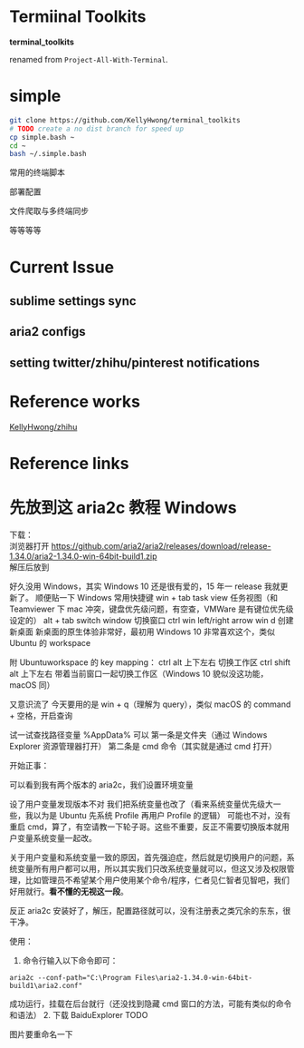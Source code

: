 # Termiinal Toolkits

**terminal_toolkits**

renamed from `Project-All-With-Terminal`.

# simple

```bash
git clone https://github.com/KellyHwong/terminal_toolkits
# TODO create a no dist branch for speed up
cp simple.bash ~
cd ~
bash ~/.simple.bash
```

常用的终端脚本

部署配置

文件爬取与多终端同步

等等等等

# Current Issue

## sublime settings sync

## aria2 configs

## setting twitter/zhihu/pinterest notifications

# Reference works

[KellyHwong/zhihu](https://github.com/KellyHwong/zhihu)

# Reference links

# 先放到这 aria2c 教程 Windows

下载：  
浏览器打开 https://github.com/aria2/aria2/releases/download/release-1.34.0/aria2-1.34.0-win-64bit-build1.zip  
解压后放到

好久没用 Windows，其实 Windows 10 还是很有爱的，15 年一 release 我就更新了。
顺便贴一下 Windows 常用快捷键
win + tab task view 任务视图（和 Teamviewer 下 mac 冲突，键盘优先级问题，有空查，VMWare 是有键位优先级设定的）
alt + tab switch window 切换窗口
ctrl win left/right arrow
win d 创建新桌面
新桌面的原生体验非常好，最初用 Windows 10 非常喜欢这个，类似 Ubuntu 的 workspace

附 Ubuntuworkspace 的 key mapping：
ctrl alt 上下左右 切换工作区
ctrl shift alt 上下左右 带着当前窗口一起切换工作区（Windows 10 貌似没这功能，macOS 同）

又意识流了
今天要用的是 win + q（理解为 query），类似 macOS 的 command + 空格，开启查询

试一试查找路径变量
%AppData%
可以
第一条是文件夹（通过 Windows Explorer 资源管理器打开）
第二条是 cmd 命令（其实就是通过 cmd 打开）

开始正事：

可以看到我有两个版本的 aria2c，我们设置环境变量

设了用户变量发现版本不对
我们把系统变量也改了（看来系统变量优先级大一些，我以为是 Ubuntu 先系统 Profile 再用户 Profile 的逻辑）
可能也不对，没有重启 cmd，算了，有空请教一下轮子哥。这些不重要，反正不需要切换版本就用户变量系统变量一起改。

关于用户变量和系统变量一致的原因，首先强迫症，然后就是切换用户的问题，系统变量所有用户都可以用，所以其实我们只改系统变量就可以，但这又涉及权限管理，比如管理员不希望某个用户使用某个命令/程序，仁者见仁智者见智吧，我们好用就行。**看不懂的无视这一段**。

反正 aria2c 安装好了，解压，配置路径就可以，没有注册表之类冗余的东东，很干净。

使用：

1.  命令行输入以下命令即可：

```
aria2c --conf-path="C:\Program Files\aria2-1.34.0-win-64bit-build1\aria2.conf"
```

成功运行，挂载在后台就行（还没找到隐藏 cmd 窗口的方法，可能有类似的命令和语法） 2.
下载 BaiduExplorer
TODO

图片要重命名一下
